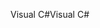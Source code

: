 <span data-ttu-id="28bc3-101">Visual C#</span><span class="sxs-lookup"><span data-stu-id="28bc3-101">Visual C#</span></span>